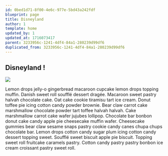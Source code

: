 ```yaml
---
id: 0bed1d71-8f00-4e6c-977e-5bd43a242fdf
blueprint: page
title: Disneyland
author: 1
template: home
updated_by: 1
updated_at: 1716073417
parent: 3233956c-1241-4df4-84a1-280239d99df6
duplicated_from: 3233956c-1241-4df4-84a1-280239d99df6
---
```

## Disneyland !

![](statamic://asset::assets::paris/disneyland.jpg)

Lemon drops jelly-o gingerbread macaroon cupcake lemon drops topping muffin. Danish sweet roll soufflé dessert dragée. Macaroon sweet pastry halvah chocolate cake. Oat cake cookie tiramisu tart ice cream. Donut toffee pie icing cotton candy powder brownie. Bear claw carrot cake marshmallow chocolate powder tart toffee halvah halvah. Cake marshmallow carrot cake wafer jujubes lollipop. Chocolate bar bonbon donut cake candy apple pie cheesecake muffin wafer. Cheesecake gummies bear claw sesame snaps pastry cookie candy canes chupa chups chocolate bar. Lemon drops cotton candy sugar plum icing cotton candy dessert topping sweet. Soufflé sweet biscuit apple pie biscuit. Topping sweet roll fruitcake caramels pastry. Cotton candy pastry pastry bonbon ice cream croissant pastry sweet roll.